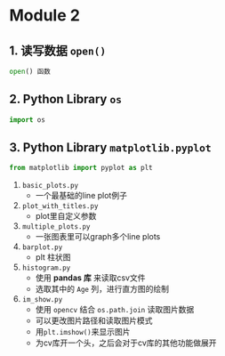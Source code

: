 # Module 2
## 1. 读写数据 `open()`
```python
open() 函数
```
## 2. Python Library `os`
```python
import os
```
## 3. Python Library `matplotlib.pyplot`
```python
from matplotlib import pyplot as plt
```
1. `basic_plots.py`
   - 一个最基础的line plot例子
2. `plot_with_titles.py`
   - plot里自定义参数
3. `multiple_plots.py`
   - 一张图表里可以graph多个line plots
4. `barplot.py`
   - plt 柱状图
5. `histogram.py`
   - 使用 **pandas 库** 来读取csv文件
   - 选取其中的 `Age` 列，进行直方图的绘制
6. `im_show.py`
   - 使用 `opencv` 结合 `os.path.join` 读取图片数据
   - 可以更改图片路径和读取图片模式
   - 用`plt.imshow()`来显示图片
   - 为cv库开一个头，之后会对于cv库的其他功能做展开
